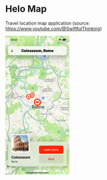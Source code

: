 # Helo Map
Travel location map application (source: https://www.youtube.com/@SwiftfulThinking)

<img src="https://raw.githubusercontent.com/avishka964/helo-map/main/Simulator%20Screen%20Shot%20-%20iPhone%2014%20-%202023-01-01%20at%2000.52.09.png" width="200"/>
